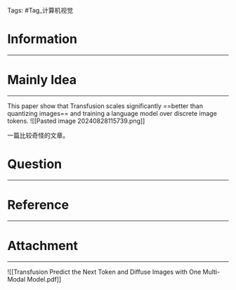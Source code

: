 Tags: #Tag_计算机视觉 
# Information
---


# Mainly Idea
---
This paper show that Transfusion scales significantly ==better than quantizing images== and training  a language model over discrete image tokens.
![[Pasted image 20240828115739.png]]

一篇比较奇怪的文章。
# Question
---


# Reference
---


# Attachment
---
![[Transfusion Predict the Next Token and Diffuse Images with One Multi-Modal Model.pdf]]